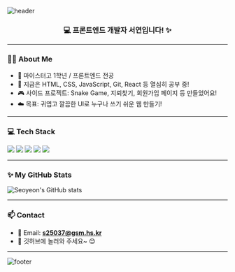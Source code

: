 ![header](https://capsule-render.vercel.app/api?type=Venom&color=auto&height=200&section=header&text=Seoyeon's%20Dev%20Log&fontSize=40)

<h3 align="center">💻 프론트엔드 개발자 서연입니다! ✨</h3>

---

### 🙋‍♀️ About Me

- 🏫 마이스터고 1학년 / 프론트엔드 전공
- 🌱 지금은 HTML, CSS, JavaScript, Git, React 등 열심히 공부 중!
- 🎮 사이드 프로젝트: Snake Game, 지뢰찾기, 회원가입 페이지 등 만들었어요!
- ☁️ 목표: 귀엽고 깔끔한 UI로 누구나 쓰기 쉬운 웹 만들기!

---

### 💻 Tech Stack

<img src="https://img.shields.io/badge/HTML-E34F26?style=flat&logo=html5&logoColor=white"/>
<img src="https://img.shields.io/badge/CSS-1572B6?style=flat&logo=css3&logoColor=white"/>
<img src="https://img.shields.io/badge/JavaScript-F7DF1E?style=flat&logo=javascript&logoColor=black"/>
<img src="https://img.shields.io/badge/Git-F05032?style=flat&logo=git&logoColor=white"/>
<img src="https://img.shields.io/badge/GitHub-181717?style=flat&logo=github&logoColor=white"/>

---

### ✨ My GitHub Stats

![Seoyeon's GitHub stats](https://github-readme-stats.vercel.app/api?username=seoxeon09&show_icons=true&theme=tokyonight)

---

### 📫 Contact

- 📮 Email: **s25037@gsm.hs.kr**
- 📌 깃허브에 놀러와 주세요~ 😊

---

![footer](https://capsule-render.vercel.app/api?section=footer&type=Venom)
